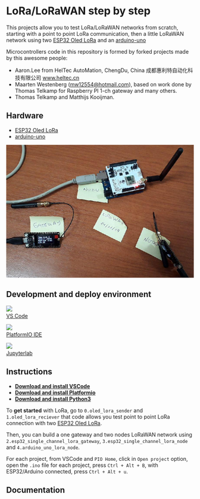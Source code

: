 # LoRa/LoRaWAN step by step

This projects allow you to test LoRa/LoRaWAN networks from scratch, starting with a point to point LoRa communication, then a little LoRaWAN network using two [ESP32 Oled LoRa](http://www.lilygo.cn/prod_view.aspx?TypeId=50003&Id=1137&FId=t3:50003:3) and an [arduino-uno](https://store.arduino.cc/usa/arduino-uno-rev3)

Microcontrollers code in this repository is formed by forked projects made by this awesome people:

* Aaron.Lee from HelTec AutoMation, ChengDu, China
  成都惠利特自动化科技有限公司
  www.heltec.cn
* Maarten Westenberg (mw12554@hotmail.com),	based on work done by Thomas Telkamp for Raspberry PI 1-ch gateway and many others.
* Thomas Telkamp and Matthijs Kooijman.

## Hardware

* [ESP32 Oled LoRa](http://www.lilygo.cn/prod_view.aspx?TypeId=50003&Id=1137&FId=t3:50003:3)
* [arduino-uno](https://store.arduino.cc/usa/arduino-uno-rev3)

![](img/lorawannetwork.png)

## Development and deploy environment 

[![](https://raw.githubusercontent.com/iiroj/public/master/Visual%20Studio%20Code%20icon/Visual%20Studio%20Code.iconset/icon_128x128%402x.png)](https://go.microsoft.com/fwlink/?LinkID=760868)  
[VS Code](https://go.microsoft.com/fwlink/?LinkID=760868)

[![](https://external-content.duckduckgo.com/iu/?u=https%3A%2F%2Fcdn.freebiesupply.com%2Flogos%2Fthumbs%2F1x%2Fplatformio-logo.png&f=1&nofb=1)](https://platformio.org/install/ide?install=vscode)  
[PlatformIO IDE](https://platformio.org/install/ide?install=vscode)

[![](https://external-content.duckduckgo.com/iu/?u=https%3A%2F%2Ftse4.mm.bing.net%2Fth%3Fid%3DOIP.RVsBFjD5vtT-nsOmiL9gAAAAAA%26pid%3DApi&f=1)](https://jupyterlab.readthedocs.io/en/stable/)  
[Jupyterlab](https://jupyterlab.readthedocs.io/en/stable/)


## Instructions

* **[Download and install VSCode](https://code.visualstudio.com/Download)**
* **[Download and install Platformio](https://docs.platformio.org/en/latest/ide/vscode.html)**
* **[Download and install Python3](https://www.python.org/downloads/)**

To **get started** with LoRa, go to `0.oled_lora_sender` and `1.oled_lora_reciever` that code allows you test point to point LoRa connection with two [ESP32 Oled LoRa](http://www.lilygo.cn/prod_view.aspx?TypeId=50003&Id=1137&FId=t3:50003:3).

Then, you can build a one gateway and two nodes LoRaWAN network using  `2.esp32_single_channel_lora_gateway`, `3.esp32_single_channel_lora_node` and `4.arduino_uno_lora_node`.

For each project, from VSCode and `PIO Home`, click in `Open project` option, open the `.ino` file for each project, press `Ctrl + Alt + B`, with ESP32/Arduino connected, press `Ctrl + Alt + u`.

## Documentation

